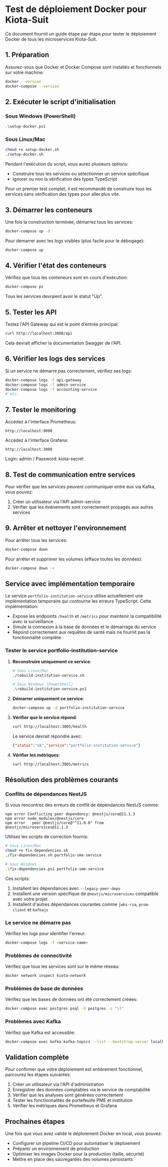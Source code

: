 # Test de déploiement Docker pour Kiota-Suit

Ce document fournit un guide étape par étape pour tester le déploiement Docker de tous les microservices Kiota-Suit.

## 1. Préparation

Assurez-vous que Docker et Docker Compose sont installés et fonctionnels sur votre machine:

```bash
docker --version
docker-compose --version
```

## 2. Exécuter le script d'initialisation

### Sous Windows (PowerShell)

```powershell
.\setup-docker.ps1
```

### Sous Linux/Mac

```bash
chmod +x setup-docker.sh
./setup-docker.sh
```

Pendant l'exécution du script, vous aurez plusieurs options:

- Construire tous les services ou sélectionner un service spécifique
- Ignorer ou non la vérification des types TypeScript

Pour un premier test complet, il est recommandé de construire tous les services sans vérification des types pour aller plus vite.

## 3. Démarrer les conteneurs

Une fois la construction terminée, démarrez tous les services:

```bash
docker-compose up -d
```

Pour démarrer avec les logs visibles (plus facile pour le débogage):

```bash
docker-compose up
```

## 4. Vérifier l'état des conteneurs

Vérifiez que tous les conteneurs sont en cours d'exécution:

```bash
docker-compose ps
```

Tous les services devraient avoir le statut "Up".

## 5. Tester les API

Testez l'API Gateway qui est le point d'entrée principal:

```bash
curl http://localhost:3000/api
```

Cela devrait afficher la documentation Swagger de l'API.

## 6. Vérifier les logs des services

Si un service ne démarre pas correctement, vérifiez ses logs:

```bash
docker-compose logs -f api-gateway
docker-compose logs -f admin-service
docker-compose logs -f accounting-service
# etc.
```

## 7. Tester le monitoring

Accédez à l'interface Prometheus:

```
http://localhost:9090
```

Accédez à l'interface Grafana:

```
http://localhost:3000
```

Login: admin / Password: kiota-secret

## 8. Test de communication entre services

Pour vérifier que les services peuvent communiquer entre eux via Kafka, vous pouvez:

1. Créer un utilisateur via l'API admin-service
2. Vérifier que les événements sont correctement propagés aux autres services

## 9. Arrêter et nettoyer l'environnement

Pour arrêter tous les services:

```bash
docker-compose down
```

Pour arrêter et supprimer les volumes (efface toutes les données):

```bash
docker-compose down -v
```

## Service avec implémentation temporaire

Le service `portfolio-institution-service` utilise actuellement une implémentation temporaire qui contourne les erreurs TypeScript. Cette implémentation:

- Expose les endpoints `/health` et `/metrics` pour maintenir la compatibilité avec la surveillance
- Simule la connexion à la base de données et le démarrage du service
- Répond correctement aux requêtes de santé mais ne fournit pas la fonctionnalité complète

### Tester le service portfolio-institution-service

1. **Reconstruire uniquement ce service**:
   ```bash
   # Sous Linux/Mac
   ./rebuild-institution-service.sh
   
   # Sous Windows (PowerShell)
   .\rebuild-institution-service.ps1
   ```

2. **Démarrer uniquement ce service**:
   ```bash
   docker-compose up -d portfolio-institution-service
   ```

3. **Vérifier que le service répond**:
   ```bash
   curl http://localhost:3005/health
   ```
   
   Le service devrait répondre avec:
   ```json
   {"status":"ok","service":"portfolio-institution-service"}
   ```

4. **Vérifier les métriques**:
   ```bash
   curl http://localhost:3005/metrics
   ```

## Résolution des problèmes courants

### Conflits de dépendances NestJS

Si vous rencontrez des erreurs de conflit de dépendances NestJS comme:

```
npm error Conflicting peer dependency: @nestjs/core@11.1.3
npm error node_modules/@nestjs/core
npm error   peer @nestjs/core@"^11.0.0" from @nestjs/microservices@11.1.3
```

Utilisez les scripts de correction fournis:

```bash
# Sous Linux/Mac
chmod +x fix-dependencies.sh
./fix-dependencies.sh portfolio-sme-service

# Sous Windows
.\fix-dependencies.ps1 portfolio-sme-service
```

Ces scripts:
1. Installent les dépendances avec `--legacy-peer-deps`
2. Installent une version spécifique de `@nestjs/microservices` compatible avec votre projet
3. Installent d'autres dépendances courantes comme `jwks-rsa`, `prom-client` et `kafkajs`

### Le service ne démarre pas

Vérifiez les logs pour identifier l'erreur:

```bash
docker-compose logs -f <service-name>
```

### Problèmes de connectivité

Vérifiez que tous les services sont sur le même réseau:

```bash
docker network inspect kiota-network
```

### Problèmes de base de données

Vérifiez que les bases de données ont été correctement créées:

```bash
docker-compose exec postgres psql -U postgres -c "\l"
```

### Problèmes avec Kafka

Vérifiez que Kafka est accessible:

```bash
docker-compose exec kafka kafka-topics --list --bootstrap-server localhost:29092
```

## Validation complète

Pour confirmer que votre déploiement est entièrement fonctionnel, parcourez les étapes suivantes:

1. Créer un utilisateur via l'API d'administration
2. Enregistrer des données comptables via le service de comptabilité
3. Vérifier que les analyses sont générées correctement
4. Tester les fonctionnalités de portefeuille PME et institution
5. Vérifier les métriques dans Prometheus et Grafana

## Prochaines étapes

Une fois que vous avez validé le déploiement Docker en local, vous pouvez:

- Configurer un pipeline CI/CD pour automatiser le déploiement
- Préparer un environnement de production
- Optimiser les images Docker pour la production (taille, sécurité)
- Mettre en place des sauvegardes des volumes persistants
